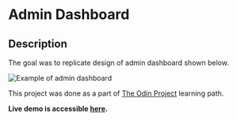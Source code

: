 # Admin Dashboard

## Description

The goal was to replicate design of admin dashboard shown below.

![Example of admin dashboard](https://cdn.statically.io/gh/TheOdinProject/curriculum/43cc6ab69fdfbef40d431a65677d2144668930ac/intermediate_html_css/grid/project_admin_dashboard/imgs/dashboard-project.png)

This project was done as a part of [The Odin Project](https://www.theodinproject.com) learning path.

**Live demo is accessible [here](https://durajrafal.github.io/AdminDashboard/).**
